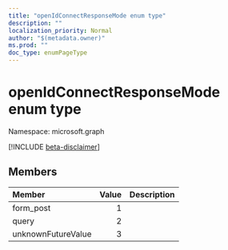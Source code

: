 ```yaml
---
title: "openIdConnectResponseMode enum type"
description: ""
localization_priority: Normal
author: "$(metadata.owner)"
ms.prod: ""
doc_type: enumPageType
---
```


# openIdConnectResponseMode enum type

Namespace: microsoft.graph

[!INCLUDE [beta-disclaimer](../../includes/beta-disclaimer.md)]

## Members

| Member             | Value | Description |
| :----------------- | ----: | :---------- |
| form_post          | 1     |             |
| query              | 2     |             |
| unknownFutureValue | 3     |             |
